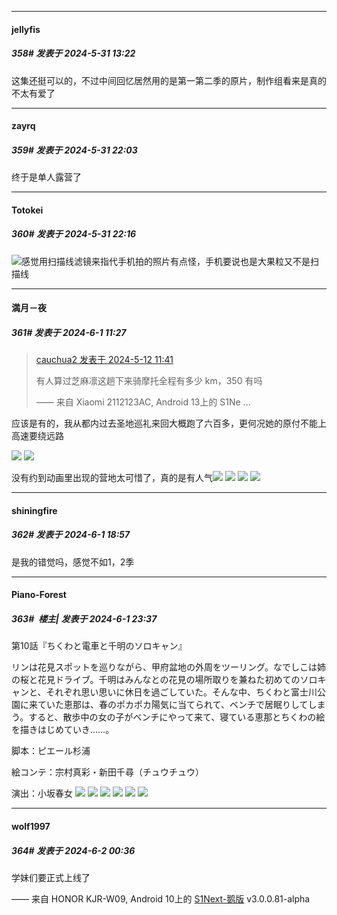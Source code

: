 ﻿
*****

####  jellyfis  
##### 358#       发表于 2024-5-31 13:22

这集还挺可以的，不过中间回忆居然用的是第一第二季的原片，制作组看来是真的不太有爱了


*****

####  zayrq  
##### 359#       发表于 2024-5-31 22:03

终于是单人露营了


*****

####  Totokei  
##### 360#       发表于 2024-5-31 22:16

<img src="https://static.saraba1st.com/image/smiley/face2017/001.png" referrerpolicy="no-referrer">感觉用扫描线滤镜来指代手机拍的照片有点怪，手机要说也是大果粒又不是扫描线


*****

####  満月－夜  
##### 361#       发表于 2024-6-1 11:27

<blockquote><a href="httphttps://bbs.saraba1st.com/2b/forum.php?mod=redirect&amp;goto=findpost&amp;pid=64893870&amp;ptid=2100987" target="_blank">cauchua2 发表于 2024-5-12 11:41</a>

有人算过芝麻凛这趟下来骑摩托全程有多少 km，350 有吗

—— 来自 Xiaomi 2112123AC, Android 13上的 S1Ne ...</blockquote>
应该是有的，我从都内过去圣地巡礼来回大概跑了六百多，更何况她的原付不能上高速要绕远路

<img src="https://www.z4a.net/images/2024/06/01/ad25712d57020d3249251a50e371f9de.jpg" referrerpolicy="no-referrer">

<img src="https://www.z4a.net/images/2024/06/01/e7371496e0188f3c782c515c501362dd.jpg" referrerpolicy="no-referrer">

没有约到动画里出现的营地太可惜了，真的是有人气<img src="https://static.saraba1st.com/image/smiley/face2017/018.png" referrerpolicy="no-referrer">
<img src="https://www.z4a.net/images/2024/06/01/d4c3e126eb0af9e4460b25a974cd8d78.jpg" referrerpolicy="no-referrer">
<img src="https://www.z4a.net/images/2024/06/01/IMG_7033.jpg" referrerpolicy="no-referrer">
<img src="https://www.z4a.net/images/2024/06/01/IMG_7036.jpg" referrerpolicy="no-referrer">


*****

####  shiningfire  
##### 362#       发表于 2024-6-1 18:57

是我的错觉吗，感觉不如1，2季


*****

####  Piano-Forest  
##### 363#         楼主| 发表于 2024-6-1 23:37

第10話『ちくわと電車と千明のソロキャン』

リンは花見スポットを巡りながら、甲府盆地の外周をツーリング。なでしこは姉の桜と花見ドライブ。千明はみんなとの花見の場所取りを兼ねた初めてのソロキャンと、それぞれ思い思いに休日を過ごしていた。そんな中、ちくわと富士川公園に来ていた恵那は、春のポカポカ陽気に当てられて、ベンチで居眠りしてしまう。すると、散歩中の女の子がベンチにやって来て、寝ている恵那とちくわの絵を描きはじめていき……。

脚本：ピエール杉浦

絵コンテ：宗村真彩・新田千尋（チュウチュウ）

演出：小坂春女
<img src="https://p.sda1.dev/17/446ebb4da48a1316c6168b60457501eb/10_1.jpg" referrerpolicy="no-referrer">
<img src="https://p.sda1.dev/17/4f373385821eb92277a7096d8d93fc62/10_2.jpg" referrerpolicy="no-referrer">
<img src="https://p.sda1.dev/17/5eed69aba9c1213cfecf9dde14e8fa7e/10_3.jpg" referrerpolicy="no-referrer">
<img src="https://p.sda1.dev/17/737927e4090ff9a2fba5735bf9c660af/10_4.jpg" referrerpolicy="no-referrer">
<img src="https://p.sda1.dev/17/e19c7b1b666678cbeb35d2252adbf097/10_5.jpg" referrerpolicy="no-referrer">
<img src="https://p.sda1.dev/17/83cab2740f82abb25c2254152d7324b5/10_6.jpg" referrerpolicy="no-referrer">


*****

####  wolf1997  
##### 364#       发表于 2024-6-2 00:36

学妹们要正式上线了

—— 来自 HONOR KJR-W09, Android 10上的 [S1Next-鹅版](https://github.com/ykrank/S1-Next/releases) v3.0.0.81-alpha

